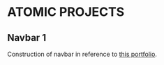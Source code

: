 # ATOMIC PROJECTS
## Navbar 1

Construction of navbar in reference to [this portfolio](https://brittanychiang.com/).
